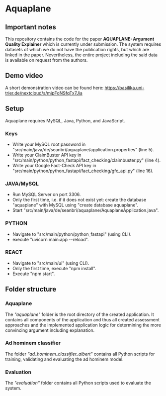 # Aquaplane

## Important notes
This repository contains the code for the paper **AQUAPLANE: Argument Quality Explainer** which is currently under submission.
The system requires datasets of which we do not have the publication rights, but which are linked in the paper.
Nevertheless, the entire project including the said data is available on request from the authors.

## Demo video
A short demonstration video can be found here:
https://basilika.uni-trier.de/nextcloud/s/mipFoNSfqTx7Jia

## Setup
Aquaplane requires MySQL, Java, Python, and JavaScript.

### Keys
- Write your MySQL root password in "src/main/java/de/seanbri/aquaplane/application.properties" (line 5).
- Write your ClaimBuster API key in "src/main/python/python_fastapi/fact_checking/claimbuster.py" (line 4).
- Write your Google Fact-Check API key in "src/main/python/python_fastapi/fact_checking/gfc_api.py" (line 16).

### JAVA/MySQL
- Run MySQL Server on port 3306.
- Only the first time, i.e. if it does not exist yet: create the database "aquaplane" with MySQL using "create database aquaplane".
- Start "src/main/java/de/seanbri/aquaplane/AquaplaneApplication.java".

### PYTHON
- Navigate to "src/main/python/python_fastapi" (using CLI).
- execute "uvicorn main:app --reload".

### REACT
- Navigate to "src/main/ui" (using CLI).
- Only the first time, execute "npm install".
- Execute "npm start".


## Folder structure

### Aquaplane
The *"aquaplane"* folder is the root directory of the created application. It contains all components of the application and thus all created assessment approaches and the implemented application logic for determining the more convincing argument including explanation.

### Ad hominem classifier
The folder *"ad_hominem_classifier_albert"* contains all Python scripts for training, validating and evaluating the ad hominem model.

### Evaluation
The *"evaluation"* folder contains all Python scripts used to evaluate the system.
